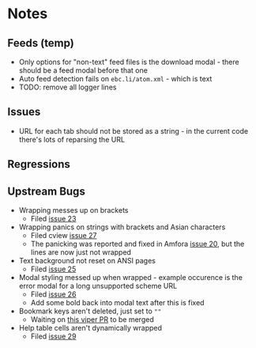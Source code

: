 # Notes

## Feeds (temp)
- Only options for "non-text" feed files is the download modal - there should be a feed modal before that one
- Auto feed detection fails on `ebc.li/atom.xml` - which is text
- TODO: remove all logger lines
  

## Issues
- URL for each tab should not be stored as a string - in the current code there's lots of reparsing the URL

## Regressions


## Upstream Bugs
- Wrapping messes up on brackets
  - Filed [issue 23](https://gitlab.com/tslocum/cview/-/issues/23)
- Wrapping panics on strings with brackets and Asian characters
  - Filed cview [issue 27](https://gitlab.com/tslocum/cview/-/issues/27)
  - The panicking was reported and fixed in Amfora [issue 20](https://github.com/makeworld-the-better-one/amfora/issues/20), but the lines are now just not wrapped
- Text background not reset on ANSI pages
  - Filed [issue 25](https://gitlab.com/tslocum/cview/-/issues/25)
- Modal styling messed up when wrapped - example occurence is the error modal for a long unsupported scheme URL
  - Filed [issue 26](https://gitlab.com/tslocum/cview/-/issues/26)
  - Add some bold back into modal text after this is fixed
- Bookmark keys aren't deleted, just set to `""`
  - Waiting on [this viper PR](https://github.com/spf13/viper/pull/519) to be merged
- Help table cells aren't dynamically wrapped
  - Filed [issue 29](https://gitlab.com/tslocum/cview/-/issues/29)